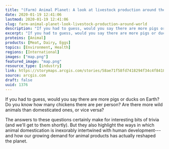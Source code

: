 ```yaml
---
title: "(Farm) Animal Planet: A look at livestock production around the world"
date: 2020-01-19 12:41:06
lastmod: 2020-01-19 12:41:06
slug: farm-animal-planet-look-livestock-production-around-world
description: "If you had to guess, would you say there are more pigs or ducks on Earth? Do you know how many chickens there are per person? Are there more wild animals than domesticated ones, or vice versa?The answers to these questions certainly make for interesting bits of trivia (and we’ll get to them shortly). But they also highlight the ways in which animal domestication is inexorably intertwined with human development—and how our growing demand for animal products has actually reshaped the planet."
excerpt: "If you had to guess, would you say there are more pigs or ducks on Earth? Do you know how many chickens there are per person? Are there more wild animals than domesticated ones, or vice versa?The answers to these questions certainly make for interesting bits of trivia (and we’ll get to them shortly). But they also highlight the ways in which animal domestication is inexorably intertwined with human development—and how our growing demand for animal products has actually reshaped the planet."
proteins: [Animal]
products: [Meat, Dairy, Eggs]
topics: [Environment, Health]
regions: [International]
images: ["map.png"]
featured_image: "map.png"
resource_type: [industry]
link: https://storymaps.arcgis.com/stories/58ae71f58fd7418294f34c4f841895d8
source: arcgis.com
draft: false
uuid: 1376
---
```

If you had to guess, would you say there are more pigs or ducks on
Earth? Do you know how many chickens there are per person? Are there
more wild animals than domesticated ones, or vice versa?

The answers to these questions certainly make for interesting bits of
trivia (and we'll get to them shortly). But they also highlight the ways
in which animal domestication is inexorably intertwined with human
development---and how our growing demand for animal products has
actually reshaped the planet.
